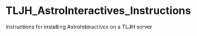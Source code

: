 # TLJH_AstroInteractives_Instructions
Instructions for installing AstroInteractives on a TLJH server
